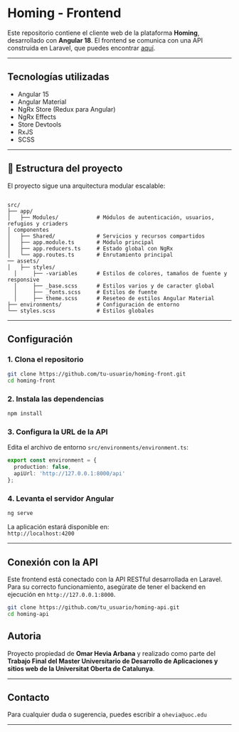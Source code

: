
# Homing - Frontend 

Este repositorio contiene el cliente web de la plataforma **Homing**, desarrollado con **Angular 18**. El frontend se comunica con una API construida en Laravel, que puedes encontrar [aquí](https://github.com/tu-usuario/homing-api).

---

## Tecnologías utilizadas

- Angular 15
- Angular Material
- NgRx Store (Redux para Angular)
- NgRx Effects
- Store Devtools
- RxJS
- SCSS

---

## 📂 Estructura del proyecto

El proyecto sigue una arquitectura modular escalable:

```

src/
├── app/
│   ├── Modules/            # Módulos de autenticación, usuarios, refugios y criaders
│ componentes
│   ├── Shared/             # Servicios y recursos compartidos
│   ├── app.module.ts       # Módulo principal
│   ├── app.reducers.ts     # Estado global con NgRx
│   └── app.routes.ts       # Enrutamiento principal
── assets/
│   ├── styles/             
  │     ├── -variables      # Estilos de colores, tamaños de fuente y responsive
  │     ├── _base.scss      # Estilos varios y de caracter global
  │     ├── _fonts.scss     # Estilos de fuente
  │     ├── theme.scss      # Reseteo de estilos Angular Material 
├── environments/           # Configuración de entorno
└── styles.scss             # Estilos globales
```

---

## Configuración

### 1. Clona el repositorio

```bash
git clone https://github.com/tu-usuario/homing-front.git
cd homing-front
```

### 2. Instala las dependencias

```bash
npm install
```

### 3. Configura la URL de la API

Edita el archivo de entorno `src/environments/environment.ts`:

```ts
export const environment = {
  production: false,
  apiUrl: 'http://127.0.0.1:8000/api'
};
```

### 4. Levanta el servidor Angular

```bash
ng serve
```

La aplicación estará disponible en:  
`http://localhost:4200`

---

## Conexión con la API

Este frontend está conectado con la API RESTful desarrollada en Laravel. Para su correcto funcionamiento, asegúrate de tener el backend en ejecución en `http://127.0.0.1:8000`.


```bash
git clone https://github.com/tu_usuario/homing-api.git
cd homing-api
```

## Autoria

Proyecto propiedad de **Omar Hevia Arbana**  y realizado como parte del **Trabajo Final del Master Universitario de Desarrollo de Aplicaciones y sitios web de la Universitat Oberta de Catalunya**.

---

## Contacto

Para cualquier duda o sugerencia, puedes escribir a `ohevia@uoc.edu`

---
